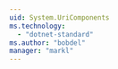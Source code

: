 ```yaml
---
uid: System.UriComponents
ms.technology: 
  - "dotnet-standard"
ms.author: "bobdel"
manager: "markl"
---
```

